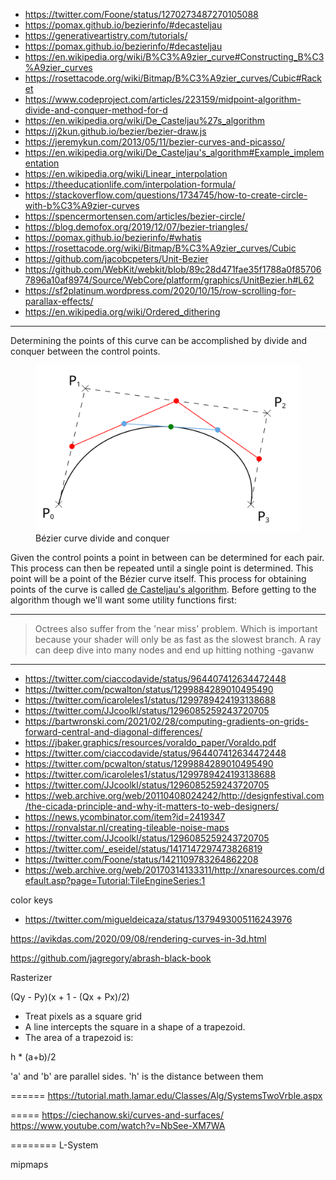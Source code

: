 - <https://twitter.com/Foone/status/1270273487270105088>
- <https://pomax.github.io/bezierinfo/#decasteljau>
- <https://generativeartistry.com/tutorials/>
- <https://pomax.github.io/bezierinfo/#decasteljau>
- <https://en.wikipedia.org/wiki/B%C3%A9zier_curve#Constructing_B%C3%A9zier_curves>
- <https://rosettacode.org/wiki/Bitmap/B%C3%A9zier_curves/Cubic#Racket>
- <https://www.codeproject.com/articles/223159/midpoint-algorithm-divide-and-conquer-method-for-d>
- <https://en.wikipedia.org/wiki/De_Casteljau%27s_algorithm>
- <https://j2kun.github.io/bezier/bezier-draw.js>
- <https://jeremykun.com/2013/05/11/bezier-curves-and-picasso/>
- <https://en.wikipedia.org/wiki/De_Casteljau's_algorithm#Example_implementation>
- <https://en.wikipedia.org/wiki/Linear_interpolation>
- <https://theeducationlife.com/interpolation-formula/>
- <https://stackoverflow.com/questions/1734745/how-to-create-circle-with-b%C3%A9zier-curves>
- <https://spencermortensen.com/articles/bezier-circle/>
- <https://blog.demofox.org/2019/12/07/bezier-triangles/>
- <https://pomax.github.io/bezierinfo/#whatis>
- <https://rosettacode.org/wiki/Bitmap/B%C3%A9zier_curves/Cubic>
- <https://github.com/jacobcpeters/Unit-Bezier>
- <https://github.com/WebKit/webkit/blob/89c28d471fae35f1788a0f857067896a10af8974/Source/WebCore/platform/graphics/UnitBezier.h#L62>
- <https://sf2platinum.wordpress.com/2020/10/15/row-scrolling-for-parallax-effects/>
- <https://en.wikipedia.org/wiki/Ordered_dithering>

---

Determining the points of this curve can be accomplished by divide and conquer between the control points.

<figure>
    <img src="/media-library/graphics-programming/bezier-curve-midpoint.svg" alt="Bézier curve midpoints">
    <figcaption>Bézier curve divide and conquer</figcaption>
</figure>

Given the control points a point in between can be determined for each pair. This process can then be repeated until
a single point is determined. This point will be a point of the Bézier curve itself. This process for obtaining points
of the curve is called [de Casteljau's algorithm](https://en.wikipedia.org/wiki/De_Casteljau's_algorithm). Before
getting to the algorithm though we'll want some utility functions first:

---

> Octrees also suffer from the 'near miss' problem. Which is important because your shader
> will only be as fast as the slowest branch. A ray can deep dive into many nodes and end up hitting nothing
> -gavanw
---

- <https://twitter.com/ciaccodavide/status/964407412634472448>
- <https://twitter.com/pcwalton/status/1299884289010495490>
- <https://twitter.com/icaroleles1/status/1299789424193138688>
- <https://twitter.com/JJcoolkl/status/1296085259243720705>
- <https://bartwronski.com/2021/02/28/computing-gradients-on-grids-forward-central-and-diagonal-differences/>
- <https://jbaker.graphics/resources/voraldo_paper/Voraldo.pdf>
- <https://twitter.com/ciaccodavide/status/964407412634472448>
- <https://twitter.com/pcwalton/status/1299884289010495490>
- <https://twitter.com/icaroleles1/status/1299789424193138688>
- <https://twitter.com/JJcoolkl/status/1296085259243720705>
- <https://web.archive.org/web/20110408024242/http://designfestival.com/the-cicada-principle-and-why-it-matters-to-web-designers/>
- <https://news.ycombinator.com/item?id=2419347>
- <https://ronvalstar.nl/creating-tileable-noise-maps>
- <https://twitter.com/JJcoolkl/status/1296085259243720705>
- <https://twitter.com/_eseidel/status/1417147297473826819>
- <https://twitter.com/Foone/status/1421109783264862208>
- <https://web.archive.org/web/20170314133311/http://xnaresources.com/default.asp?page=Tutorial:TileEngineSeries:1>

color keys

- <https://twitter.com/migueldeicaza/status/1379493005116243976>

https://avikdas.com/2020/09/08/rendering-curves-in-3d.html

https://github.com/jagregory/abrash-black-book

Rasterizer

(Qy - Py)(x + 1 - (Qx + Px)/2)

- Treat pixels as a square grid
- A line intercepts the square in a shape of a trapezoid.
- The area of a trapezoid is:

h * (a+b)/2

'a' and 'b' are parallel sides. 'h' is the distance between them


======
https://tutorial.math.lamar.edu/Classes/Alg/SystemsTwoVrble.aspx

=====
https://ciechanow.ski/curves-and-surfaces/
https://www.youtube.com/watch?v=NbSee-XM7WA

========
L-System

mipmaps